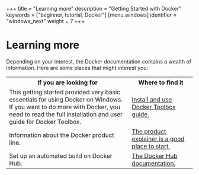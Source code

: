 +++
title = "Learning more"
description = "Getting Started with Docker"
keywords = ["beginner, tutorial, Docker"]
[menu.windows]
identifier = "windows_next"
weight = 7
+++

# Learning more

Depending on your interest, the Docker documentation contains a wealth of information.  Here are some places that might interest you:

<style type="text/css">
</style>
<table class="tutorial">
  <tr>
    <th class="tg-031e">If you are looking for</th>
    <th class="tg-031e">Where to find it</th>
  </tr>
  <tr>
    <td class="tg-031e">This getting started provided very basic essentials for using Docker on Windows. If you want to do more with Docker, you need to read the full installation and user guide for Docker Toolbox.</td>
    <td class="tg-031e"><a href="https://docs.docker.com/installation/windows/">Install and use Docker Toolbox guide.</a></td>
  </tr>
  <tr>
    <td class="tg-031e">Information about the Docker product line.</td>
    <td class="tg-031e"><a href="http:/www.docker.com/products">The product explainer is a good place to start.</a></td>
  </tr>

  <tr>
    <td class="tg-031e">Set up an automated build on Docker Hub.</td>
    <td class="tg-031e"><a href="https://docs.docker.com/docker-hub/">The Docker Hub documentation.</a></td>
  </tr>
</table>


	

&nbsp;